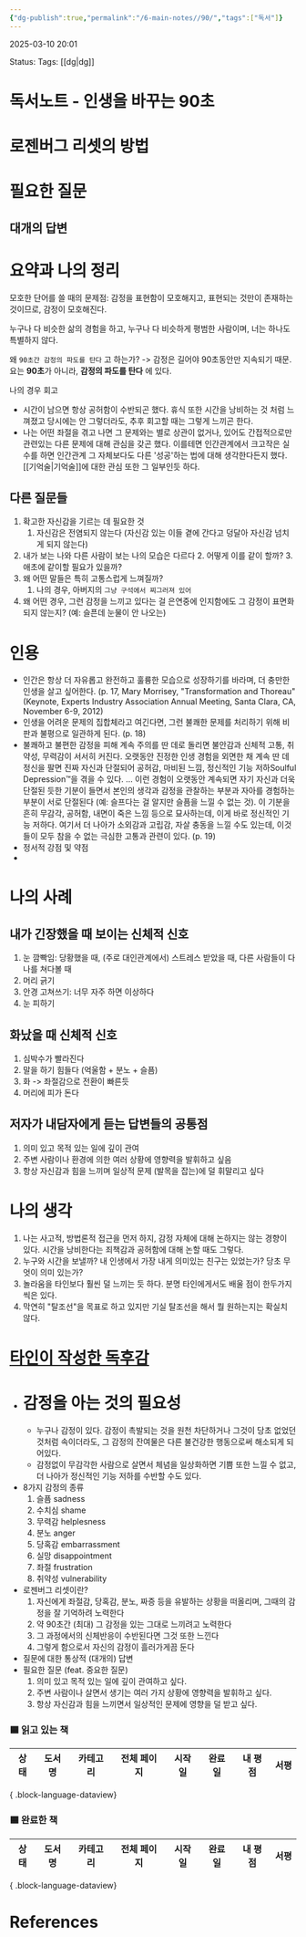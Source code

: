 ```yaml
---
{"dg-publish":true,"permalink":"/6-main-notes//90/","tags":["독서"]}
---
```


2025-03-10 20:01

Status: 
Tags: [[dg\|dg]]


# 독서노트 - 인생을 바꾸는 90초

# 로젠버그 리셋의 방법


# 필요한 질문



## 대개의 답변

# 요약과 나의 정리
모호한 단어를 쓸 때의 문제점: 감정을 표현함이 모호해지고, 표현되는 것만이 존재하는 것이므로, 감정이 모호해진다.

누구나 다 비슷한 삶의 경험을 하고, 누구나 다 비슷하게 평범한 사람이며, 너는 하나도 특별하지 않다.

왜 ``90초간 감정의 파도를 탄다`` 고 하는가? -> 감정은 길어야 90초동안만 지속되기 때문. 요는 **90초**가 아니라, **감정의 파도를 탄다** 에 있다.


나의 경우 회고
- 시간이 남으면 항상 공허함이 수반되곤 했다. 휴식 또한 시간을 낭비하는 것 처럼 느껴졌고 당시에는 안 그렇더라도, 추후 회고할 때는 그렇게 느끼곤 한다.
- 나는 어떤 좌절을 겪고 나면 그 문제와는 별로 상관이 없거나, 있어도 간접적으로만 관련있는 다른 문제에 대해 관심을 갖곤 했다. 이를테면 인간관계에서 크고작은 실수를 하면 인간관계 그 자체보다도 다른 '성공'하는 법에 대해 생각한다든지 했다. [[기억술\|기억술]]에 대한 관심 또한 그 일부인듯 하다.

## 다른 질문들
1. 확고한 자신감을 기르는 데 필요한 것
	1. 자신감은 전염되지 않는다 (자신감 있는 이들 곁에 간다고 덩달아 자신감 넘치게 되지 않는다)
2. 내가 보는 나와 다른 사람이 보는 나의 모습은 다르다
	2. 어떻게 이를 같이 할까?
	3. 애초에 같이할 필요가 있을까?
3. 왜 어떤 말들은 특히 고통스럽게 느껴질까?
	1. 나의 경우, 아버지의 ``그냥 구석에서 찌그러져 있어`` 
4. 왜 어떤 경우, 그런 감정을 느끼고 있다는 걸 은연중에 인지함에도 그 감정이 표면화 되지 않는지? (예: 슬픈데 눈물이 안 나오는)

# 인용
- 인간은 항상 더 자유롭고 완전하고 훌륭한 모습으로 성장하기를 바라며, 더 충만한 인생을 살고 싶어한다. (p. 17, Mary Morrisey, "Transformation and Thoreau" (Keynote, Experts Industry Association Annual Meeting, Santa Clara, CA, November 6-9, 2012)
- 인생을 어려운 문제의 집합체라고 여긴다면, 그런 불쾌한 문제를 처리하기 위해 비판과 불평으로 일관하게 된다. (p. 18)
- 불쾌하고 불편한 감정을 피해 계속 주의를 딴 데로 돌리면 불안감과 신체적 고통, 취약성, 무력감이 서서히 커진다. 오랫동안 진정한 인생 경험을 외면한 채 계속 딴 데 정신을 팔면 진짜 자신과 단절되어 공허감, 마비된 느낌, 정신적인 기능 저하Soulful Depression™을 겪을 수 있다.
  … 이런 경험이 오랫동안 계속되면 자기 자신과 더욱 단절된 듯한 기분이 들면서 본인의 생각과 감정을 관찰하는 부분과 자아를 경험하는 부분이 서로 단절된다 (예: 슬프다는 걸 알지만 슬픔을 느낄 수 없는 것). 이 기분을 흔히 무감각, 공허함, 내면이 죽은 느낌 등으로 묘사하는데, 이게 바로 정신적인 기능 저하다. 여기서 더 나아가 소외감과 고립감, 자살 충동을 느낄 수도 있는데, 이것들이 모두 참을 수 없는 극심한 고통과 관련이 있다. (p. 19)
- 정서적 강점 및 약점
- 
  

# 나의 사례
## 내가 긴장했을 때 보이는 신체적 신호
1. 눈 깜빡임: 당황했을 때, (주로 대인관계에서) 스트레스 받았을 때, 다른 사람들이 다 나를 쳐다볼 때
2. 머리 긁기
3. 안경 고쳐쓰기: 너무 자주 하면 이상하다
4. 눈 피하기

## 화났을 때 신체적 신호
1. 심박수가 빨라진다
2. 말을 하기 힘들다 (억울함 + 분노 + 슬픔)
3. 화 -> 좌절감으로 전환이 빠른듯
4. 머리에 피가 돈다

## 저자가 내담자에게 듣는 답변들의 공통점
1. 의미 있고 목적 있는 일에 깊이 관여
2. 주변 사람이나 환경에 의한 여러 상황에 영향력을 발휘하고 싶음
3. 항상 자신감과 힘을 느끼며 일상적 문제 (발목을 잡는)에 덜 휘말리고 싶다

# 나의 생각
1. 나는 사고적, 방법론적 접근을 먼저 하지, 감정 자체에 대해 논하지는 않는 경향이 있다. 시간을 낭비한다는 죄책감과 공허함에 대해 논할 때도 그렇다.
2. 누구와 시간을 보낼까? 내 인생에서 가장 내게 의미있는 친구는 있었는가? 당초 무엇이 의미 있는가?
3. 놀라움을 타인보다 훨씬 덜 느끼는 듯 하다. 분명 타인에게서도 배울 점이 한두가지 씩은 있다.
4. 막연히 "탈조선"을 목표로 하고 있지만 기실 탈조선을 해서 뭘 원하는지는 확실치 않다.

# [타인이 작성한 독후감](https://m.blog.naver.com/zosen98/222138822504) 
- # 감정을 아는 것의 필요성
	- 누구나 감정이 있다. 감정이 촉발되는 것을 원천 차단하거나 그것이 당초 없었던 것처럼 속이더라도, 그 감정의 잔여물은 다른 불건강한 행동으로써 해소되게 되어있다.
	- 감정없이 무감각한 사람으로 살면서 체념을 일상화하면 기쁨 또한 느낄 수 없고, 더 나아가 정신적인 기능 저하를 수반할 수도 있다.
- 8가지 감정의 종류
	1. 슬픔 sadness
	2. 수치심 shame
	3. 무력감 helplesness
	4. 분노 anger
	5. 당혹감 embarrassment
	6. 실망 disappointment
	7. 좌절 frustration
	8. 취약성 vulnerability
- 로젠버그 리셋이란?
	1. 자신에게 좌절감, 당혹감, 분노, 짜증 등을 유발하는 상황을 떠올리며, 그때의 감정을 잘 기억하려 노력한다
	2. 약 90초간 (최대) 그 감정을 있는 그대로 느끼려고 노력한다
	3. 그 과정에서의 신체반응이 수반된다면 그것 또한 느낀다
	4. 그렇게 함으로서 자신의 감정이 흘러가게끔 둔다
- 질문에 대한 통상적 (대개의) 답변
- 필요한 질문 (feat. 중요한 질문)
	1. 의미 있고 목적 있는 일에 깊이 관여하고 싶다.
	2. 주변 사람이나 살면서 생기는 여러 가지 상황에 영향력을 발휘하고 싶다.
	3. 항상 자신감과 힘을 느끼면서 일상적인 문제에 영향을 덜 받고 싶다.

### 🟦 읽고 있는 책
| 상태 | 도서명 | 카테고리 | 전체 페이지 | 시작일 | 완료일 | 내 평점 | 서평 |
| -- | --- | ---- | ------ | --- | --- | ---- | -- |

{ .block-language-dataview}

### 🟦 완료한 책
| 상태 | 도서명 | 카테고리 | 전체 페이지 | 시작일 | 완료일 | 내 평점 | 서평 |
| -- | --- | ---- | ------ | --- | --- | ---- | -- |

{ .block-language-dataview}

# References